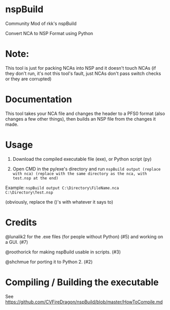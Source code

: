 # nspBuild
Community Mod of rkk's nspBuild

Convert NCA to NSP Format using Python

# Note:
This tool is just for packing NCAs into NSP and it doesn't touch NCAs (if they don't run, it's not this tool's fault, just NCAs don't pass switch checks or they are corrupted)

# Documentation
This tool takes your NCA file and changes the header to a PFS0 format (also changes a few other things), then builds an NSP file from the changes it made.

# Usage
1. Download the compiled executable file (exe), or Python script (py)

2. Open CMD in the py/exe's directory and run ``nspBuild output (replace with nca) (replace with the same directory as the nca, with test.nsp at the end)``

Example: ``nspBuild output C:\Directory\FileName.nca C:\Directory\Test.nsp``

(obviously, replace the ()'s with whatever it says to)

# Credits

@lunalik2 for the .exe files (for people without Python) (#5) and working on a GUI. (#7)

@roothorick for making nspBuild usable in scripts. (#3)

@shchmue for porting it to Python 2. (#2)

# Compiling / Building the executable

See https://github.com/CVFireDragon/nspBuild/blob/master/HowToCompile.md
